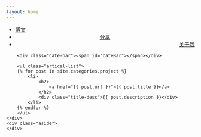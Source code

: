 ```yaml
---
layout: home
---
```


<div class="index-content project">
    <div class="section">
        <ul class="artical-cate">
            <li><a href="/"><span>博文</span></a></li>
            <li style="text-align:center"><a href="/opinion"><span>分享</span></a></li>
            <li class="on" style="text-align:right"><a href="/project"><span>关于我</span></a></li>
        </ul>

        <div class="cate-bar"><span id="cateBar"></span></div>

        <ul class="artical-list">
        {% for post in site.categories.project %}
            <li>
                <h2>
                    <a href="{{ post.url }}">{{ post.title }}</a>
                </h2>
                <div class="title-desc">{{ post.description }}</div>
            </li>
        {% endfor %}
        </ul>
    </div>
    <div class="aside">
    </div>
</div>
